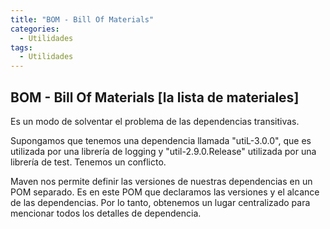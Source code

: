 ```yaml
---
title: "BOM - Bill Of Materials"
categories:
  - Utilidades
tags:
  - Utilidades
---
```


## BOM - Bill Of Materials [la lista de materiales]

Es un modo de solventar el problema de las dependencias transitivas.

Supongamos que tenemos una dependencia llamada "utiL-3.0.0", que es utilizada por una librería de logging y "util-2.9.0.Release" utilizada por una librería de test. Tenemos un conflicto.

Maven nos permite definir las versiones de nuestras dependencias en un POM separado.
Es en este POM que declaramos las versiones y el alcance de las dependencias.
Por lo tanto, obtenemos un lugar centralizado para mencionar todos los detalles de dependencia.